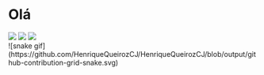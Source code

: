 # Olá
 
<div> 
  <a href="https://www.instagram.com/juniorbenz777/" target="_blank"><img src="https://img.shields.io/badge/-Instagram-%23E4405F?style=for-the-badge&logo=instagram&logoColor=white" target="_blank"></a>
  <a href = "mailto:henriquequeiroz.ads@hotmail.com"><img src="https://img.shields.io/badge/Microsoft_Outlook-0078D4?style=for-the-badge&logo=microsoft-outlook&logoColor=white" target="_blank"></a>
  <a href="https://www.linkedin.com/in/henriquequeirozads/" target="_blank"><img src="https://img.shields.io/badge/-LinkedIn-%230077B5?style=for-the-badge&logo=linkedin&logoColor=white" target="_blank"></a> 
  
</div>
![snake gif](https://github.com/HenriqueQueirozCJ/HenriqueQueirozCJ/blob/output/github-contribution-grid-snake.svg)
